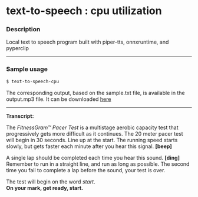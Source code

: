 # text-to-speech : cpu utilization

### Description

Local text to speech program built with piper-tts, onnxruntime, and pyperclip

---

### Sample usage

```bash
$ text-to-speech-cpu
```

The corresponding output, based on the sample.txt file, is available in the output.mp3 file. It can be downloaded [here](https://github.com/j-p-m-7/text-to-speech-cpu/raw/refs/heads/main/output.mp3)

---

**Transcript:**

The *FitnessGram™ Pacer Test* is a multistage aerobic capacity test that progressively gets more difficult as it continues. The 20 meter pacer test will begin in 30 seconds. Line up at the start. The running speed starts slowly, but gets faster each minute after you hear this signal. **[beep]**

A single lap should be completed each time you hear this sound. **[ding]** Remember to run in a straight line, and run as long as possible. The second time you fail to complete a lap before the sound, your test is over.

The test will begin on the word *start*.  
**On your mark, get ready, start.**